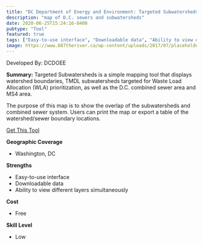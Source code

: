 ```yaml
---
title: "DC Department of Energy and Environment: Targeted Subwatersheds"
description: "map of D.C. sewers and subwatersheds"
date: 2020-06-25T15:24:16-0400
pubtype: "Tool"
featured: true
tags: ["Easy-to-use interface", "Downloadable data", "Ability to view different layers simultaneously"]
image: https://www.887theriver.ca/wp-content/uploads/2017/07/placeholder.jpg
---
```

Developed By: DCDOEE

**Summary:** Targeted Subwatersheds is a simple mapping tool that displays watershed boundaries, TMDL subwatersheds targeted for Waste Load Allocation (WLA) prioritization, as well as the D.C. combined sewer area and MS4 area. 

The purpose of this map is to show the overlap of the subwatersheds and combined sewer system. Users can print the map or export a table of the watershed/sewer boundary locations.


<a href="https://dcgis.maps.arcgis.com/apps/webappviewer/index.html?id=d872faed1f8642d190c45befed97c760
" target="_blank">Get This Tool</a>

__**Geographic Coverage**__
-  Washington, DC

__**Strengths**__
-  Easy-to-use interface
-   Downloadable data
-   Ability to view different layers simultaneously

__**Cost**__
- Free

__**Skill Level**__
- Low
